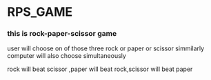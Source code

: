 # RPS_GAME
<h3>this is rock-paper-scissor game</h3>
<p>user will choose on of those three rock or paper or scissor simmilarly computer will also choose simultaneously  
</p>
<p>rock will beat scissor ,paper will beat rock,scissor will beat paper</p>
